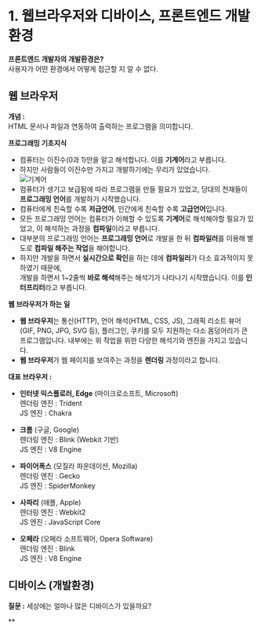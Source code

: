 # 1. 웹브라우저와 디바이스, 프론트엔드 개발 환경 

**프론트엔드 개발자의 개발환경은?**   
사용자가 어떤 환경에서 어떻게 접근할 지 알 수 없다.   

## 웹 브라우저 
**개념 :**  
HTML 문서나 파일과 연동하여 출력하는 프로그램을 의미합니다.  

**프로그래밍 기초지식**

- 컴퓨터는 이진수(0과 1)만을 알고 해석합니다. 이를 **기계어**라고 부릅니다.   
- 하지만 사람들이 이진수만 가지고 개발하기에는 무리가 있었습니다.   
  ![기계어](http://www.ninisworld.com/oddsends/justforfun/funpicts/realprogrammers.jpg) 
- 컴퓨터가 생기고 보급됨에 따라 프로그램을 만들 필요가 있었고, 당대의 천재들이 **프로그래밍 언어**를 개발하기 시작했습니다.   
- 컴퓨터에게 친숙할 수록 **저급언어**, 인간에게 친숙할 수록 **고급언어**입니다.   
- 모든 프로그래밍 언어는 컴퓨터가 이해할 수 있도록 **기계어**로 해석해야할 필요가 있었고, 이 해석하는 과정을 **컴파일**이라고 부릅니다.   
- 대부분의 프로그래밍 언어는 **프로그래밍 언어**로 개발을 한 뒤 **컴파일러**를 이용해 별도로 **컴파일 해주는 작업**을 해야합니다.   
- 하지만 개발을 하면서 **실시간으로 확인**을 하는 데에 **컴파일러**가 다소 효과적이지 못하였기 때문에,   
  개발을 하면서 1~2줄씩 **바로 해석**해주는 해석기가 나타나기 시작했습니다. 이를 **인터프리터**라고 부릅니다.   

**웹 브라우저가 하는 일**  

- **웹 브라우저**는 통신(HTTP), 언어 해석(HTML, CSS, JS), 그래픽 리소트 뷰어(GIF, PNG, JPG, SVG 등), 플러그인, 쿠키를 모두 지원하는 다소 몸덩어리가 큰 프로그램입니다. 내부에는 위 작업을 위한 다양한 해석기와 엔진을 가지고 있습니다.
- **웹 브라우저**가 웹 페이지를 보여주는 과정을 **렌더링** 과정이라고 합니다.  

**대표 브라우저 :**  

- **인터넷 익스플로러, Edge** (마이크로소프트, Microsoft)  
  렌더링 엔진 : Trident  
  JS 엔진 : Chakra  
  
- **크롬** (구글, Google)  
  렌더링 엔진 : Blink (Webkit 기반)  
  JS 엔진 : V8 Engine  
  
- **파이어폭스** (모질라 파운데이션, Mozilla)  
  렌더링 엔진 : Gecko  
  JS 엔진 : SpiderMonkey  
  
- **사파리** (애플, Apple)  
  렌더링 엔진 : Webkit2  
  JS 엔진 : JavaScript Core  
  
- **오페라** (오페라 소프트웨어, Opera Software)  
  렌더링 엔진 : Blink  
  JS 엔진 : V8 Engine  

## 디바이스 (개발환경)  
**질문 :** 세상에는 얼마나 많은 디바이스가 있을까요?

**















